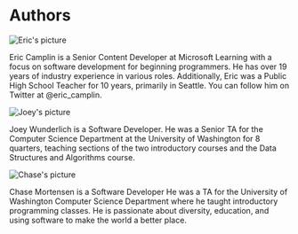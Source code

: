 # Authors

![Eric's picture](/static/courses/csintro1/about/eric.png)

Eric Camplin is a Senior Content Developer at Microsoft Learning with a focus on software development for beginning programmers. He has over 19 years of industry experience in various roles. Additionally, Eric was a Public High School Teacher for 10 years, primarily in Seattle. You can follow him on Twitter at @eric_camplin.

![Joey's picture](/static/courses/csintro1/about/joey.png)

Joey Wunderlich is a Software Developer. He was a Senior TA for the Computer Science Department at the University of Washington for 8 quarters, teaching sections of the two introductory courses and the Data Structures and Algorithms course.

![Chase's picture](/static/courses/csintro1/about/chase.png)

Chase Mortensen is a Software Developer
He was a TA for the University of Washington Computer Science Department where he taught introductory programming classes. 
He is passionate about diversity, education, and using software to make the world a better place.
